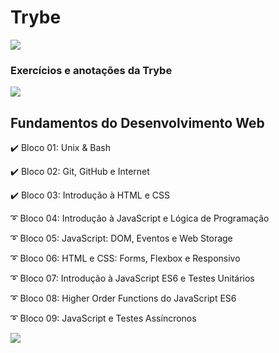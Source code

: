 # Trybe
![](https://i.imgur.com/waxVImv.png)
### Exercícios e anotações da Trybe 
![](https://i.imgur.com/waxVImv.png)

## Fundamentos do Desenvolvimento Web
✔️ Bloco 01: Unix & Bash

✔️ Bloco 02: Git, GitHub e Internet

✔️ Bloco 03: Introdução à HTML e CSS

➰ Bloco 04: Introdução à JavaScript e Lógica de Programação

➰ Bloco 05: JavaScript: DOM, Eventos e Web Storage

➰ Bloco 06: HTML e CSS: Forms, Flexbox e Responsivo

➰ Bloco 07: Introdução à JavaScript ES6 e Testes Unitários

➰ Bloco 08: Higher Order Functions do JavaScript ES6

➰ Bloco 09: JavaScript e Testes Assíncronos

![](https://i.imgur.com/waxVImv.png)
